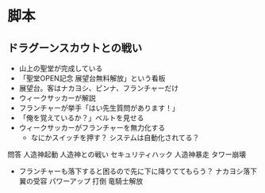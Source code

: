 # 脚本

## ドラグーンスカウトとの戦い
* 山上の聖堂が完成している
* 「聖堂OPEN記念 展望台無料解放」という看板
* 展望台。客はナカヨシ、ピンナ、フランチャーだけ
* ウィークサッカーが解説
* フランチャーが挙手「はい先生質問があります！」
* 「俺を覚えているか？」ベルトを見せる
* ウィークサッカーがフランチャーを無力化する
  * なにかスイッチを押す？ システムは自動化されてる？

問答
人造神起動
人造神との戦い
セキュリティハック
人造神暴走
タワー崩壊
  * フランチャーも落下すると困るので先に下に降りててもらう？
ナカヨシ落下
翼の受容
パワーアップ
打倒
竜騎士解放
